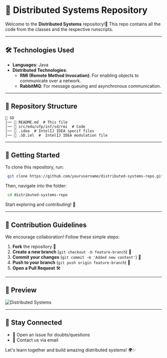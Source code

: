 # 📡 Distributed Systems Repository

Welcome to the **Distributed Systems** repository!🚀 This repo contains all the code from the classes and the respective runscripts.

---

## 🛠️ Technologies Used
- **Languages**: Java
- **Distributed Technologies**:
    - **RMI (Remote Method Invocation)**: For enabling objects to communicate over a network.
    - **RabbitMQ**: For message queuing and asynchronous communication.

___
## 📂 Repository Structure
```
📁 SD
│── 📜 README.md  # This file
│── 📁 src/edu/ufp/inf/sd/rmi  # Code
│── 📁 .idea  # IntelIJ IDEA specif files
│── 📁 .SD.iml  #  IntelIJ IDEA modulation file
```

---

## 🚀 Getting Started
To clone this repository, run:
```bash
 git clone https://github.com/yourusername/distributed-systems-repo.git
```
Then, navigate into the folder:
```bash
 cd distributed-systems-repo
```
Start exploring and contributing! 🎉

---

## 🎯 Contribution Guidelines
We encourage collaboration! Follow these simple steps:
1. **Fork** the repository 🍴
2. **Create a new branch** (`git checkout -b feature-branch`) 🌿
3. **Commit your changes** (`git commit -m 'Added new content'`) 📌
4. **Push to your branch** (`git push origin feature-branch`) 🚀
5. **Open a Pull Request** 🛠

---

## 📸 Preview
![Distributed Systems](https://source.unsplash.com/featured/?technology,network)

---

## 📢 Stay Connected
- 💬 Open an issue for doubts/questions
- 📧 Contact us via email

Let's learn together and build amazing distributed systems! 🌍✨

